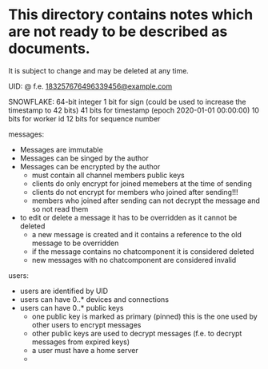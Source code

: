 # This directory contains notes which are not ready to be described as documents.
It is subject to change and may be deleted at any time.

UID: <snowflake>@<hostname of homeserver>
  f.e. 183257676496339456@example.com

SNOWFLAKE:
    64-bit integer
    1 bit for sign (could be used to increase the timestamp to 42 bits)
    41 bits for timestamp (epoch 2020-01-01 00:00:00)
    10 bits for worker id
    12 bits for sequence number 


messages:
- Messages are immutable
- Messages can be singed by the author
- Messages can be encrypted by the author
  - must contain all channel members public keys
  - clients do only encrypt for joined memebers at the time of sending
  - clients do not encrypt for members who joined after sending!!!
  - members who joined after sending can not decrypt the message and so not read them
- to edit or delete a message it has to be overridden as it cannot be deleted
  - a new message is created and it contains a reference to the old message to be overridden
  - if the message contains no chatcomponent it is considered deleted
  - new messages with no chatcomponent are considered invalid

users:
- users are identified by UID
- users can have 0..* devices and connections
- users can have 0..* public keys
  - one public key is marked as primary (pinned) this is the one used by other users to encrypt messages
  - other public keys are used to decrypt messages (f.e. to decrypt messages from expired keys)
  - a user must have a home server
  - 